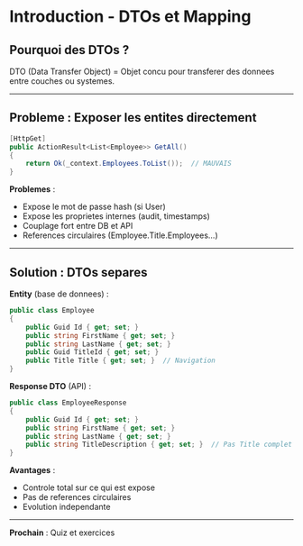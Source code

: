 # Introduction - DTOs et Mapping

## Pourquoi des DTOs ?

DTO (Data Transfer Object) = Objet concu pour transferer des donnees entre couches ou systemes.

---

## Probleme : Exposer les entites directement

```csharp
[HttpGet]
public ActionResult<List<Employee>> GetAll()
{
    return Ok(_context.Employees.ToList());  // MAUVAIS
}
```

**Problemes** :
- Expose le mot de passe hash (si User)
- Expose les proprietes internes (audit, timestamps)
- Couplage fort entre DB et API
- References circulaires (Employee.Title.Employees...)

---

## Solution : DTOs separes

**Entity** (base de donnees) :
```csharp
public class Employee
{
    public Guid Id { get; set; }
    public string FirstName { get; set; }
    public string LastName { get; set; }
    public Guid TitleId { get; set; }
    public Title Title { get; set; }  // Navigation
}
```

**Response DTO** (API) :
```csharp
public class EmployeeResponse
{
    public Guid Id { get; set; }
    public string FirstName { get; set; }
    public string LastName { get; set; }
    public string TitleDescription { get; set; }  // Pas Title complet
}
```

**Avantages** :
- Controle total sur ce qui est expose
- Pas de references circulaires
- Evolution independante

---

**Prochain** : Quiz et exercices

